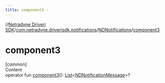 ```yaml
---
title: component3 -
---
```

//[Netradyne Driveri SDK](../../index.md)/[com.netradyne.driverisdk.notifications](../index.md)/[NDNotifications](index.md)/[component3](component3.md)



# component3  
[common]  
Content  
operator fun [component3](component3.md)(): [List](https://kotlinlang.org/api/latest/jvm/stdlib/kotlin.collections/-list/index.html)<[NDNotificationMessage](../-n-d-notification-message/index.md)>?  



